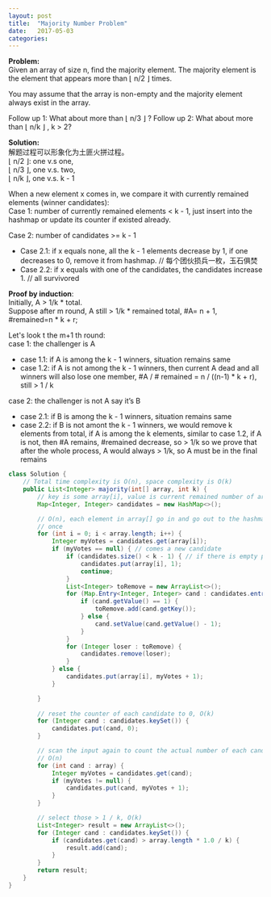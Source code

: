 ```yaml
---
layout: post
title:  "Majority Number Problem"
date:   2017-05-03 
categories:   
---
```


**Problem:**  
Given an array of size n, find the majority element. The majority element is the element that appears more than ⌊ n/2 ⌋ times.

You may assume that the array is non-empty and the majority element always exist in the array.

Follow up 1: What about more than  ⌊ n/3 ⌋ ?
Follow up 2: What about more than  ⌊ n/k ⌋ , k > 2?

**Solution:**  
解题过程可以形象化为土匪火拼过程。  
⌊ n/2 ⌋: one v.s one,  
⌊ n/3 ⌋, one v.s. two,  
⌊ n/k ⌋, one v.s. k - 1  

When a new element x comes in, we compare it with currently remained elements (winner candidates):  
Case 1:  number of currently remained elements < k - 1, just insert into the hashmap or update its counter if existed already.  

Case 2: number of candidates >= k - 1  
- Case 2.1: if x equals none, all the k - 1 elements decrease by 1, if one decreases to 0, remove it from hashmap. // 每个团伙损兵一枚，玉石俱焚  
- Case 2.2:  if x equals with one of the candidates, the candidates increase 1. // all survivored

**Proof by induction**:  
Initially, A > 1/k * total.  
Suppose after m round, A still > 1/k * remained total, #A= n + 1, #remained=n * k + r;  

Let's look t the m+1 th round:  
case 1: the challenger is A
- case 1.1: if A is among the k - 1 winners, situation remains same
- case 1.2: if A is not among the k - 1 winners, then current A dead and all winners will also lose one member, #A / # remained = n / ((n-1) * k + r), still > 1 / k

case 2: the challenger is not A say it’s B
- case 2.1: if B is among the k - 1 winners, situation remains same
- case 2.2: if B is not amont the k - 1 winners, we would remove k elements  from total, if A is among the k elements, similar to case 1.2, if A is not, then #A remains, #remained decrease, so > 1/k
so we prove that after the whole process, A would always > 1/k, so A must be in the final remains


```Java
class Solution {
	// Total time complexity is O(n), space complexity is O(k)
	public List<Integer> majority(int[] array, int k) {
		// key is some array[i], value is current remained number of array[i]
		Map<Integer, Integer> candidates = new HashMap<>();

		// O(n), each element in array[] go in and go out to the hashmap at most
		// once
		for (int i = 0; i < array.length; i++) {
			Integer myVotes = candidates.get(array[i]);
			if (myVotes == null) { // comes a new candidate
				if (candidates.size() < k - 1) { // if there is empty position, just comes in
					candidates.put(array[i], 1);
					continue;
				}
				List<Integer> toRemove = new ArrayList<>();
				for (Map.Entry<Integer, Integer> cand : candidates.entrySet()) {
					if (cand.getValue() == 1) {
						toRemove.add(cand.getKey());
					} else {
						cand.setValue(cand.getValue() - 1);
					}
				}
				for (Integer loser : toRemove) {
					candidates.remove(loser);
				}
			} else {
				candidates.put(array[i], myVotes + 1);
			}

		}
		
		// reset the counter of each candidate to 0, O(k)
		for (Integer cand : candidates.keySet()) {
			candidates.put(cand, 0);
		}

		// scan the input again to count the actual number of each candidate,
		// O(n)
		for (int cand : array) {
			Integer myVotes = candidates.get(cand);
			if (myVotes != null) {
				candidates.put(cand, myVotes + 1);
			}
		}

		// select those > 1 / k, O(k)
		List<Integer> result = new ArrayList<>();
		for (Integer cand : candidates.keySet()) {
			if (candidates.get(cand) > array.length * 1.0 / k) {
				result.add(cand);
			}
		}
		return result;
	}
}
```

